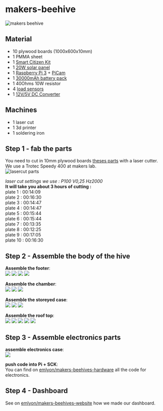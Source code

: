 # makers-beehive

![makers beehive](img/beehive.jpg)


## Material

- 10 plywood boards (1000x600x10mm)
- 1 PMMA sheet
- 1 [Smart Citizen Kit](https://www.seeedstudio.com/smartcitizen)
- 1 [20W solar panel](https://www.eco-worthy.com/catalog/worthy-polycrystalline-solar-panel-module-charging-boat-p-455.html)
- 1 [Raspberry Pi 3](https://www.adafruit.com/product/3055) + [PiCam](https://www.adafruit.com/product/3099)
- 1 [30000mAh battery pack](http://www.tecknet.co.uk/bluetek.html)
- 1 40Ohms 10W resistor
- 4 [load sensors](https://www.ebay.fr/itm/4pcs-DIY-50KG-Body-Load-Cell-Weight-Strain-Sensor-Resistance-With-HX711-AD-Modul-/273551564004?hash=item3fb0f19ce4)
- 1 [12V/5V DC Converter](https://www.ebay.fr/itm/Adafruit-UBEC-DC-DC-Step-Down-Buck-Converter-5V-3A-output-ADA1385-/232460927653?hash=item361fc042a5)

## Machines

- 1 laser cut
- 1 3d printer
- 1 soldering iron


## Step 1 - fab the parts

You need to cut in 10mm plywood boards [theses parts](lasercut-parts/makers-dadant-parsing.ai) with a laser cutter. We use a Trotec Speedy 400 at makers lab.  
![lasercut parts](img/lasercutting.jpg)

*laser cut settings we use : P100 V0,25 Hz2000*  
**It will take you about 3 hours of cutting :**  
plate 1 : 00:14:09  
plate 2 : 00:16:30  
plate 3 : 00:14:47  
plate 4 : 00:14:47  
plate 5 : 00:15:44  
plate 6 : 00:15:44  
plate 7 : 00:13:35  
plate 8 : 00:12:25  
plate 9 : 00:17:05  
plate 10 : 00:16:30  


## Step 2 - Assemble the body of the hive

**Assemble the footer**:  
![](img/footer/0.jpg)
![](img/footer/1.jpg)
![](img/footer/2.jpg)
![](img/footer/3.jpg)

**Assemble the chamber**:  
![](img/chamber/0.jpg)
![](img/chamber/1.jpg)
![](img/chamber/2.jpg)

**Assemble the storeyed case**:  
![](img/case/0.jpg)
![](img/case/1.jpg)
![](img/case/2.jpg)

**Assemble the roof top**:  
![](img/roof/0.jpg)
![](img/roof/1.jpg)
![](img/roof/2.jpg)
![](img/roof/4.jpg)
![](img/roof/5.jpg)


## Step 3 - Assemble electronics parts

**assemble electronics case**:  
![](img/elec/elec.jpg)

**push code into Pi + SCK**:  
You can find on [emlyon/makers-beehives-hardware](https://github.com/emlyon/makers-beehives-hardware) all the code for electronics.

## Step 4 - Dashboard
See on [emlyon/makers-beehives-website](https://github.com/emlyon/makers-beehives-website) how we made our dashboard.
